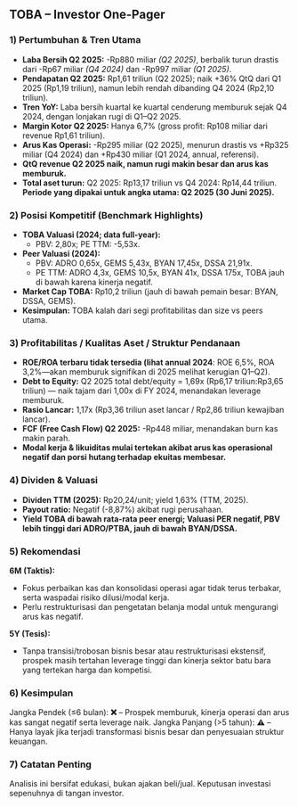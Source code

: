 ## TOBA – Investor One-Pager

### 1) Pertumbuhan & Tren Utama
- **Laba Bersih Q2 2025:** -Rp880 miliar *(Q2 2025)*, berbalik turun drastis dari -Rp67 miliar *(Q4 2024)* dan -Rp997 miliar *(Q1 2025)*.
- **Pendapatan Q2 2025:** Rp1,61 triliun (Q2 2025); naik +36% QtQ dari Q1 2025 (Rp1,19 triliun), namun lebih rendah dibanding Q4 2024 (Rp2,10 triliun).
- **Tren YoY:** Laba bersih kuartal ke kuartal cenderung memburuk sejak Q4 2024, dengan lonjakan rugi di Q1–Q2 2025.  
- **Margin Kotor Q2 2025:** Hanya 6,7% (gross profit: Rp108 miliar dari revenue Rp1,61 triliun).
- **Arus Kas Operasi:** -Rp295 miliar (Q2 2025), menurun drastis vs +Rp325 miliar (Q4 2024) dan +Rp430 miliar (Q1 2024, annual, referensi).
- **QtQ revenue Q2 2025 naik, namun rugi makin besar dan arus kas memburuk.**
- **Total aset turun:** Q2 2025: Rp13,17 triliun vs Q4 2024: Rp14,44 triliun.
**Periode yang dipakai untuk angka utama: Q2 2025 (30 Juni 2025).**

### 2) Posisi Kompetitif (Benchmark Highlights)
- **TOBA Valuasi (2024; data full-year):**
  - PBV: 2,80x; PE TTM: -5,53x.
- **Peer Valuasi (2024):**
  - PBV: ADRO 0,65x, GEMS 5,43x, BYAN 17,45x, DSSA 21,91x.
  - PE TTM: ADRO 4,3x, GEMS 10,5x, BYAN 41x, DSSA 175x, TOBA jauh di bawah karena kinerja negatif.
- **Market Cap TOBA:** Rp10,2 triliun (jauh di bawah pemain besar: BYAN, DSSA, GEMS).
- **Kesimpulan:** TOBA kalah dari segi profitabilitas dan size vs peers utama.

### 3) Profitabilitas / Kualitas Aset / Struktur Pendanaan
- **ROE/ROA terbaru tidak tersedia (lihat annual 2024**: ROE 6,5%, ROA 3,2%—akan memburuk signifikan di 2025 melihat kerugian Q1–Q2).
- **Debt to Equity:** Q2 2025 total debt/equity = 1,69x (Rp6,17 triliun:Rp3,65 triliun) — naik tajam dari 1,00x di FY 2024, menandakan leverage memburuk.
- **Rasio Lancar:** 1,17x (Rp3,36 triliun aset lancar / Rp2,86 triliun kewajiban lancar).
- **FCF (Free Cash Flow) Q2 2025:** -Rp448 miliar, menandakan burn kas makin parah.
- **Modal kerja & likuiditas mulai tertekan akibat arus kas operasional negatif dan porsi hutang terhadap ekuitas membesar.**

### 4) Dividen & Valuasi
- **Dividen TTM (2025):** Rp20,24/unit; yield 1,63% (TTM, 2025).
- **Payout ratio:** Negatif (-8,87%) akibat rugi perusahaan.
- **Yield TOBA di bawah rata-rata peer energi; Valuasi PER negatif, PBV lebih tinggi dari ADRO/PTBA, jauh di bawah BYAN/DSSA.**

### 5) Rekomendasi
**6M (Taktis):**  
- Fokus perbaikan kas dan konsolidasi operasi agar tidak terus terbakar, serta waspadai risiko dilusi/modal kerja.
- Perlu restrukturisasi dan pengetatan belanja modal untuk mengurangi arus kas negatif.

**5Y (Tesis):**  
- Tanpa transisi/trobosan bisnis besar atau restrukturisasi ekstensif, prospek masih tertahan leverage tinggi dan kinerja sektor batu bara yang tertekan harga dan kompetisi.

### 6) Kesimpulan
Jangka Pendek (≤6 bulan): **❌** – Prospek memburuk, kinerja operasi dan arus kas sangat negatif serta leverage naik.
Jangka Panjang (>5 tahun): **⚠️** – Hanya layak jika terjadi transformasi bisnis besar dan penyesuaian struktur keuangan.

### 7) Catatan Penting
Analisis ini bersifat edukasi, bukan ajakan beli/jual. Keputusan investasi sepenuhnya di tangan investor.